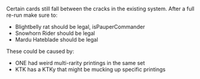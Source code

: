 Certain cards still fall between the cracks in the existing system. After a full re-run make sure to:

- Blightbelly rat should be legal, isPauperCommander
- Snowhorn Rider should be legal
- Mardu Hateblade should be legal

These could be caused by:

- ONE had weird multi-rarity printings in the same set
- KTK has a KTKy that might be mucking up specific printings
